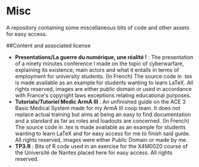 # Misc
A repository containing some miscellaneous bits of code and other assets for easy access.

##Content and associated license
- **Presentations/La guerre du numérique, une réalité !** : The presentation of a ninety minutes conference I made on the topic of cyberwarfare, explaining its existence, main actors and what it entails in terms of employment for university students. (In French) The source code in .tex is made available as an example for students wanting to learn LaTeX. All rights reserved, images are either public domain or used in accordance with France's copyright laws exceptions relating educational purposes.
- **Tutorials/Tutoriel Medic ArmA III** : An unfinished guide on the ACE 3 Basic Medical System made for my ArmA III coop team. It does not replace actual training but aims at being an easy to find documentation and a standard as far as roles and loadouts are concerned. (In French) The source code in .tex is made available as an example for students wanting to learn LaTeX and for easy access for me to finish said guide. All rights reserved, images were either Public Domain or made by me.
- **TP3.R** : Bits of R code used in an exercise for the X4M0020 course of the Université de Nantes placed here for easy access. All rights reserved.
